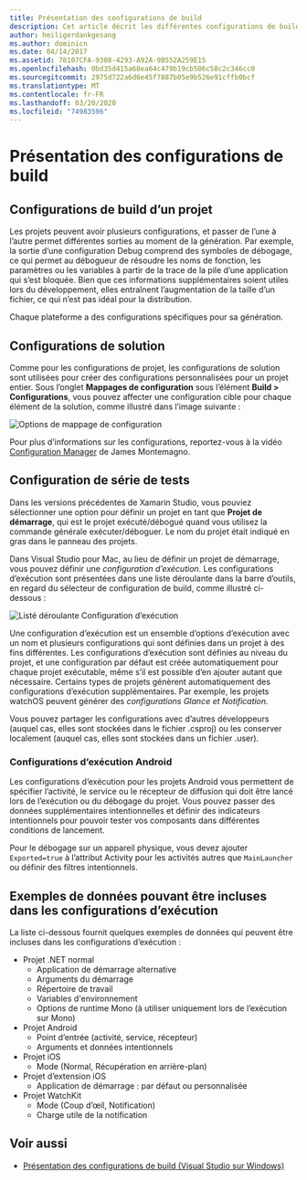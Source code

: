 ```yaml
---
title: Présentation des configurations de build
description: Cet article décrit les différentes configurations de build dans Visual Studio pour Mac
author: heiligerdankgesang
ms.author: dominicn
ms.date: 04/14/2017
ms.assetid: 78107CFA-9308-4293-A92A-9B552A259E15
ms.openlocfilehash: 0bd35d415a60ea64c479b19cb506c58c2c346cc0
ms.sourcegitcommit: 2975d722a6d6e45f7887b05e9b526e91cffb0bcf
ms.translationtype: MT
ms.contentlocale: fr-FR
ms.lasthandoff: 03/20/2020
ms.locfileid: "74983596"
---
```

# <a name="understanding-build-configurations"></a>Présentation des configurations de build

## <a name="project-build-configurations"></a>Configurations de build d’un projet

Les projets peuvent avoir plusieurs configurations, et passer de l’une à l’autre permet différentes sorties au moment de la génération. Par exemple, la sortie d’une configuration Debug comprend des symboles de débogage, ce qui permet au débogueur de résoudre les noms de fonction, les paramètres ou les variables à partir de la trace de la pile d’une application qui s’est bloquée. Bien que ces informations supplémentaires soient utiles lors du développement, elles entraînent l’augmentation de la taille d’un fichier, ce qui n’est pas idéal pour la distribution.

Chaque plateforme a des configurations spécifiques pour sa génération.

## <a name="solution-configurations"></a>Configurations de solution

Comme pour les configurations de projet, les configurations de solution sont utilisées pour créer des configurations personnalisées pour un projet entier. Sous l’onglet **Mappages de configuration** sous l’élément **Build > Configurations**, vous pouvez affecter une configuration cible pour chaque élément de la solution, comme illustré dans l’image suivante :

![Options de mappage de configuration](media/projects-and-solutions-image3.png)

Pour plus d’informations sur les configurations, reportez-vous à la vidéo [Configuration Manager](https://www.youtube.com/watch?v=tjSdkqYh5Vg) de James Montemagno.

## <a name="run-configuration"></a>Configuration de série de tests

Dans les versions précédentes de Xamarin Studio, vous pouviez sélectionner une option pour définir un projet en tant que **Projet de démarrage**, qui est le projet exécuté/débogué quand vous utilisez la commande générale exécuter/déboguer. Le nom du projet était indiqué en gras dans le panneau des projets.

Dans Visual Studio pour Mac, au lieu de définir un projet de démarrage, vous pouvez définir une _configuration d’exécution_. Les configurations d’exécution sont présentées dans une liste déroulante dans la barre d’outils, en regard du sélecteur de configuration de build, comme illustré ci-dessous :

![Listé déroulante Configuration d’exécution](media/projects-and-solutions-image8.png)

Une configuration d’exécution est un ensemble d’options d’exécution avec un nom et plusieurs configurations qui sont définies dans un projet à des fins différentes. Les configurations d’exécution sont définies au niveau du projet, et une configuration par défaut est créée automatiquement pour chaque projet exécutable, même s’il est possible d’en ajouter autant que nécessaire. Certains types de projets génèrent automatiquement des configurations d’exécution supplémentaires. Par exemple, les projets watchOS peuvent générer des _configurations Glance et Notification._

Vous pouvez partager les configurations avec d’autres développeurs (auquel cas, elles sont stockées dans le fichier .csproj) ou les conserver localement (auquel cas, elles sont stockées dans un fichier .user).

### <a name="android-run-configurations"></a>Configurations d’exécution Android

Les configurations d’exécution pour les projets Android vous permettent de spécifier l’activité, le service ou le récepteur de diffusion qui doit être lancé lors de l’exécution ou du débogage du projet. Vous pouvez passer des données supplémentaires intentionnelles et définir des indicateurs intentionnels pour pouvoir tester vos composants dans différentes conditions de lancement.

Pour le débogage sur un appareil physique, vous devez ajouter `Exported=true` à l’attribut Activity pour les activités autres que `MainLauncher` ou définir des filtres intentionnels.

## <a name="examples-of-data-that-might-be-included-in-run-configurations"></a>Exemples de données pouvant être incluses dans les configurations d’exécution

La liste ci-dessous fournit quelques exemples de données qui peuvent être incluses dans les configurations d’exécution :

* Projet .NET normal
  * Application de démarrage alternative
  * Arguments du démarrage
  * Répertoire de travail
  * Variables d'environnement
  * Options de runtime Mono (à utiliser uniquement lors de l’exécution sur Mono)
* Projet Android
  * Point d’entrée (activité, service, récepteur)
  * Arguments et données intentionnels
* Projet iOS
  * Mode (Normal, Récupération en arrière-plan)
* Projet d’extension iOS
  * Application de démarrage : par défaut ou personnalisée
* Projet WatchKit
  * Mode (Coup d’œil, Notification)
  * Charge utile de la notification

## <a name="see-also"></a>Voir aussi

- [Présentation des configurations de build (Visual Studio sur Windows)](/visualstudio/ide/understanding-build-configurations)
